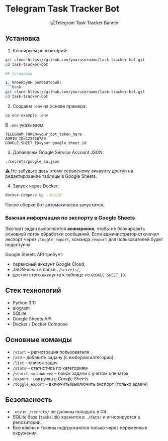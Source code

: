 # Telegram Task Tracker Bot

<p align="center">
  <img src="https://i.ibb.co/sV7MszH/task-bot-banner.png" alt="Telegram Task Tracker Banner" style="max-width: 100%; height: auto; border-radius: 8px;" />
</p>

## Установка

1. Клонируем репозиторий:
```bash
git clone https://github.com/yourusername/task-tracker-bot.git
cd task-tracker-bot

## Установка

1. Клонируем репозиторий:
```bash
git clone https://github.com/yourusername/task-tracker-bot.git
cd task-tracker-bot
````

2. Создаём `.env` на основе примера:

```bash
cp env.example .env
```

В `.env` указываем:

```
TELEGRAM_TOKEN=your_bot_token_here
ADMIN_ID=123456789
GOOGLE_SHEET_ID=your_google_sheet_id
```

3. Добавляем Google Service Account JSON:

```
./secrets/google_sa.json
```

⚠️ Не забудьте дать этому сервисному аккаунту доступ на редактирование таблицы в Google Sheets.

4. Запуск через Docker:

```bash
docker-compose up --build
```

После сборки бот автоматически запустится.

### Важная информация по экспорту в Google Sheets

Экспорт задач выполняется **асинхронно**, чтобы не блокировать основной поток обработки сообщений.
Если администратор отключил экспорт через `/toggle_export`, команда `/export` для пользователей будет недоступна.

Google Sheets API требует:

* сервисный аккаунт Google Cloud,
* JSON-ключ в папке `./secrets/`,
* доступ этого аккаунта к таблице по `GOOGLE_SHEET_ID`.

## Стек технологий

* Python 3.11
* aiogram
* SQLite
* Google Sheets API
* Docker / Docker Compose

## Основные команды

* `/start` – регистрация пользователя
* `/add` – добавить задачу (с выбором категории)
* `/list` – список задач
* `/stats` – статистика по категориям
* `/search <название>` – поиск задачи с учётом опечаток
* `/export` – выгрузка в Google Sheets
* `/toggle_export` – включить/выключить экспорт (только админ)

## Безопасность

* `.env` и `./secrets/` не должны попадать в Git.
* SQLite база (`tasks.db`) хранится в `./data/` и игнорируется в репозитории.
* Все ключи и токены подгружаются только через переменные окружения.
